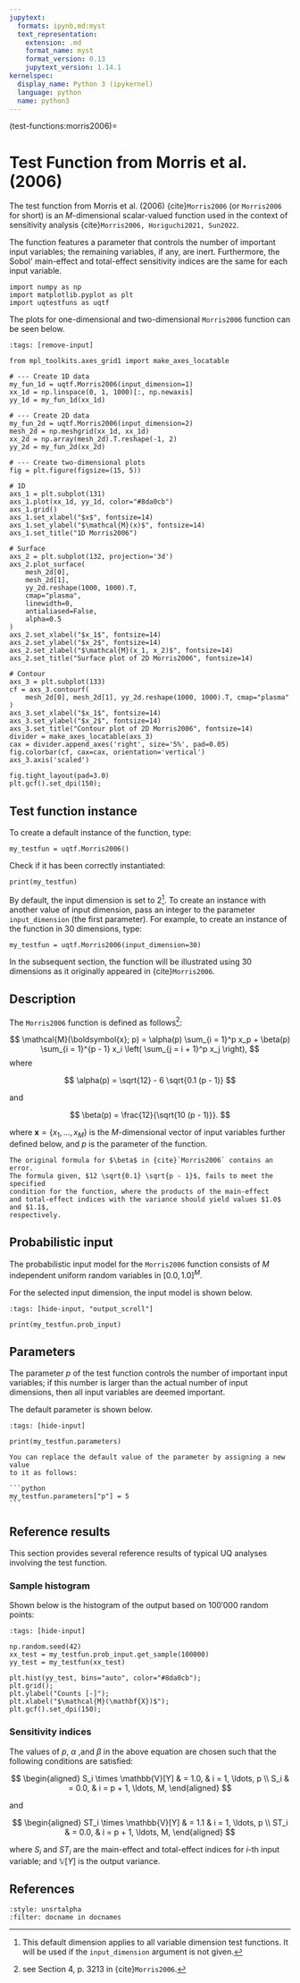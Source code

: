 ```yaml
---
jupytext:
  formats: ipynb,md:myst
  text_representation:
    extension: .md
    format_name: myst
    format_version: 0.13
    jupytext_version: 1.14.1
kernelspec:
  display_name: Python 3 (ipykernel)
  language: python
  name: python3
---
```


(test-functions:morris2006)=
# Test Function from Morris et al. (2006)

The test function from Morris et al. (2006) {cite}`Morris2006`
(or  `Morris2006` for short) is an $M$-dimensional scalar-valued function used
in the context of sensitivity analysis
{cite}`Morris2006, Horiguchi2021, Sun2022`.

The function features a parameter that controls the number of important input
variables; the remaining variables, if any, are inert. Furthermore, the Sobol'
main-effect and total-effect sensitivity indices are the same for each input
variable.

```{code-cell} ipython3
import numpy as np
import matplotlib.pyplot as plt
import uqtestfuns as uqtf
```

The plots for one-dimensional and two-dimensional `Morris2006` function
can be seen below.

```{code-cell} ipython3
:tags: [remove-input]

from mpl_toolkits.axes_grid1 import make_axes_locatable

# --- Create 1D data
my_fun_1d = uqtf.Morris2006(input_dimension=1)
xx_1d = np.linspace(0, 1, 1000)[:, np.newaxis]
yy_1d = my_fun_1d(xx_1d)

# --- Create 2D data
my_fun_2d = uqtf.Morris2006(input_dimension=2)
mesh_2d = np.meshgrid(xx_1d, xx_1d)
xx_2d = np.array(mesh_2d).T.reshape(-1, 2)
yy_2d = my_fun_2d(xx_2d)

# --- Create two-dimensional plots
fig = plt.figure(figsize=(15, 5))

# 1D
axs_1 = plt.subplot(131)
axs_1.plot(xx_1d, yy_1d, color="#8da0cb")
axs_1.grid()
axs_1.set_xlabel("$x$", fontsize=14)
axs_1.set_ylabel("$\mathcal{M}(x)$", fontsize=14)
axs_1.set_title("1D Morris2006")

# Surface
axs_2 = plt.subplot(132, projection='3d')
axs_2.plot_surface(
    mesh_2d[0],
    mesh_2d[1],
    yy_2d.reshape(1000, 1000).T,
    cmap="plasma",
    linewidth=0,
    antialiased=False,
    alpha=0.5
)
axs_2.set_xlabel("$x_1$", fontsize=14)
axs_2.set_ylabel("$x_2$", fontsize=14)
axs_2.set_zlabel("$\mathcal{M}(x_1, x_2)$", fontsize=14)
axs_2.set_title("Surface plot of 2D Morris2006", fontsize=14)

# Contour
axs_3 = plt.subplot(133)
cf = axs_3.contourf(
    mesh_2d[0], mesh_2d[1], yy_2d.reshape(1000, 1000).T, cmap="plasma"
)
axs_3.set_xlabel("$x_1$", fontsize=14)
axs_3.set_ylabel("$x_2$", fontsize=14)
axs_3.set_title("Contour plot of 2D Morris2006", fontsize=14)
divider = make_axes_locatable(axs_3)
cax = divider.append_axes('right', size='5%', pad=0.05)
fig.colorbar(cf, cax=cax, orientation='vertical')
axs_3.axis('scaled')

fig.tight_layout(pad=3.0)
plt.gcf().set_dpi(150);
```

## Test function instance

To create a default instance of the function, type:

```{code-cell} ipython3
my_testfun = uqtf.Morris2006()
```

Check if it has been correctly instantiated:

```{code-cell} ipython3
print(my_testfun)
```

By default, the input dimension is set to $2$[^default_dimension].
To create an instance with another value of input dimension,
pass an integer to the parameter `input_dimension` (the first parameter).
For example, to create an instance of the function in 30 dimensions,
type:

```{code-cell} ipython3
my_testfun = uqtf.Morris2006(input_dimension=30)
```

In the subsequent section, the function will be illustrated
using 30 dimensions as it originally appeared in {cite}`Morris2006`.

## Description

The `Morris2006` function is defined as follows[^location]:

$$
\mathcal{M}(\boldsymbol{x}; p) = \alpha(p) \sum_{i = 1}^p x_p + \beta(p) \sum_{i = 1}^{p - 1} x_i \left( \sum_{j = i + 1}^p x_j \right),
$$
where

$$
\alpha(p) = \sqrt{12} - 6 \sqrt{0.1 (p - 1)}
$$

and

$$
\beta(p) = \frac{12}{\sqrt{10 (p - 1)}}.
$$

where $\boldsymbol{x} = \{ x_1, \ldots, x_M \}$ is the $M$-dimensional vector
of input variables further defined below,
and $p$ is the parameter of the function.

```{important}
The original formula for $\beta$ in {cite}`Morris2006` contains an error.
The formula given, $12 \sqrt{0.1} \sqrt{p - 1}$, fails to meet the specified
condition for the function, where the products of the main-effect
and total-effect indices with the variance should yield values $1.0$ and $1.1$,
respectively.
```

## Probabilistic input

The probabilistic input model for the `Morris2006` function consists of $M$
independent uniform random variables in $[0.0, 1.0]^M$. 

For the selected input dimension, the input model is shown below.

```{code-cell} ipython3
:tags: [hide-input, "output_scroll"]

print(my_testfun.prob_input)
```

## Parameters

The parameter $p$ of the test function controls the number of important input
variables; if this number is larger than the actual number of input dimensions,
then all input variables are deemed important.

The default parameter is shown below.

```{code-cell} ipython3
:tags: [hide-input]

print(my_testfun.parameters)
```

````{note}
You can replace the default value of the parameter by assigning a new value
to it as follows:

```python
my_testfun.parameters["p"] = 5
```
````

## Reference results

This section provides several reference results of typical UQ analyses
involving the test function.

### Sample histogram

Shown below is the histogram of the output based on $100'000$ random points:

```{code-cell} ipython3
:tags: [hide-input]

np.random.seed(42)
xx_test = my_testfun.prob_input.get_sample(100000)
yy_test = my_testfun(xx_test)

plt.hist(yy_test, bins="auto", color="#8da0cb");
plt.grid();
plt.ylabel("Counts [-]");
plt.xlabel("$\mathcal{M}(\mathbf{X})$");
plt.gcf().set_dpi(150);
```

### Sensitivity indices

The values of $p$, $\alpha$ ,and $\beta$ in the above equation are chosen
such that the following conditions are satisfied:

$$
\begin{aligned}
S_i \times \mathbb{V}[Y]  & = 1.0, & i = 1, \ldots, p \\
S_i & = 0.0, & i = p + 1, \ldots, M,
\end{aligned}
$$

and

$$
\begin{aligned}
ST_i \times \mathbb{V}[Y] & = 1.1 & i = 1, \ldots, p \\
ST_i & = 0.0, & i = p + 1, \ldots, M,
\end{aligned}
$$

where $S_i$ and $ST_i$ are the main-effect and total-effect indices for $i$-th
input variable; and $\mathbb{V}[Y]$ is the output variance.

## References

```{bibliography}
:style: unsrtalpha
:filter: docname in docnames
```

[^location]: see Section 4, p. 3213 in {cite}`Morris2006`.

[^default_dimension]: This default dimension applies to all variable dimension
test functions. It will be used if the `input_dimension` argument is not given.
